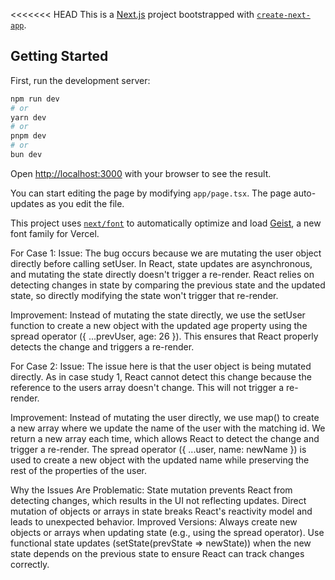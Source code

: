 <<<<<<< HEAD
This is a [Next.js](https://nextjs.org) project bootstrapped with [`create-next-app`](https://nextjs.org/docs/app/api-reference/cli/create-next-app).

## Getting Started

First, run the development server:

```bash
npm run dev
# or
yarn dev
# or
pnpm dev
# or
bun dev
```

Open [http://localhost:3000](http://localhost:3000) with your browser to see the result.

You can start editing the page by modifying `app/page.tsx`. The page auto-updates as you edit the file.

This project uses [`next/font`](https://nextjs.org/docs/app/building-your-application/optimizing/fonts) to automatically optimize and load [Geist](https://vercel.com/font), a new font family for Vercel.


For Case 1: 
Issue: The bug occurs because we are mutating the user object directly before calling setUser. In React, state updates are asynchronous, and mutating the state directly doesn't trigger a re-render. React relies on detecting changes in state by comparing the previous state and the updated state, so directly modifying the state won't trigger that re-render.

Improvement:  Instead of mutating the state directly, we use the setUser function to create a new object with the updated age property using the spread operator ({ ...prevUser, age: 26 }). This ensures that React properly detects the change and triggers a re-render.

For Case 2: 
Issue: The issue here is that the user object is being mutated directly. As in case study 1, React cannot detect this change because the reference to the users array doesn't change. This will not trigger a re-render.

Improvement:  Instead of mutating the user directly, we use map() to create a new array where we update the name of the user with the matching id. We return a new array each time, which allows React to detect the change and trigger a re-render. The spread operator ({ ...user, name: newName }) is used to create a new object with the updated name while preserving the rest of the properties of the user.

Why the Issues Are Problematic:
State mutation prevents React from detecting changes, which results in the UI not reflecting updates.
Direct mutation of objects or arrays in state breaks React's reactivity model and leads to unexpected behavior.
Improved Versions:
Always create new objects or arrays when updating state (e.g., using the spread operator).
Use functional state updates (setState(prevState => newState)) when the new state depends on the previous state to ensure React can track changes correctly.

